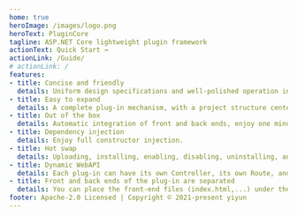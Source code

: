 ```yaml
---
home: true
heroImage: /images/logo.png
heroText: PluginCore
tagline: ASP.NET Core lightweight plugin framework
actionText: Quick Start →
actionLink: /Guide/
# actionLink: /
features:
- title: Concise and friendly
  details: Uniform design specifications and well-polished operation interface respond to your expectations.
- title: Easy to expand
  details: A complete plug-in mechanism, with a project structure centered on conventions over configuration, is so friendly to both developers and users.
- title: Out of the box
  details: Automatic integration of front and back ends, enjoy one minute installation.
- title: Dependency injection
  details: Enjoy full constructor injection.
- title: Hot swap
  details: Uploading, installing, enabling, disabling, uninstalling, and deleting do not need to restart the site.
- title: Dynamic WebAPI
  details: Each plug-in can have its own Controller, its own Route, and a completely native Controller development experience.
- title: Front and back ends of the plug-in are separated
  details: You can place the front-end files (index.html,...) under the plugin wwwroot folder, and then visit /plugins/pluginId/index.html.
footer: Apache-2.0 Licensed | Copyright © 2021-present yiyun
---
```



